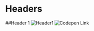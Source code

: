 # Headers

##Header 1
![Header1](https://github.com/Amanthukral12/Headers/issues/1#issue-804610111)
![Codepen Link](https://codepen.io/Amanthukral12/pen/MWKgYgq)
